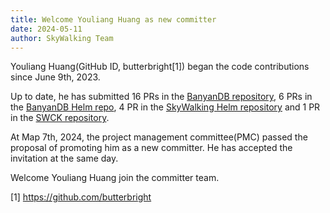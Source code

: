 ```yaml
---
title: Welcome Youliang Huang as new committer
date: 2024-05-11
author: SkyWalking Team
---
```


Youliang Huang(GitHub ID, butterbright[1]) began the code contributions since June 9th, 2023.

Up to date, he has submitted 16 PRs in the [BanyanDB repository](https://github.com/apache/skywalking-banyandb), 6 PRs in the [BanyanDB Helm repo](https://github.com/apache/skywalking-banyandb-helm), 4 PR in the [SkyWalking Helm repository](https://github.com/apache/skywalking-helm) and 1 PR in the [SWCK repository](https://github.com/apache/skywalking-swck).

At Map 7th, 2024, the project management committee(PMC) passed the proposal of promoting him as a new committer.
He has accepted the invitation at the same day.

Welcome Youliang Huang join the committer team.

[1] https://github.com/butterbright
